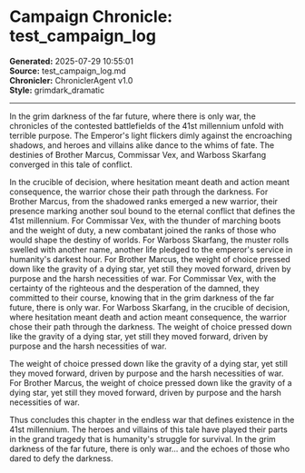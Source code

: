 # Campaign Chronicle: test_campaign_log

**Generated:** 2025-07-29 10:55:01  
**Source:** test_campaign_log.md  
**Chronicler:** ChroniclerAgent v1.0  
**Style:** grimdark_dramatic  

---

In the grim darkness of the far future, where there is only war, the chronicles of the contested battlefields of the 41st millennium unfold with terrible purpose. The Emperor's light flickers dimly against the encroaching shadows, and heroes and villains alike dance to the whims of fate. The destinies of Brother Marcus, Commissar Vex, and Warboss Skarfang converged in this tale of conflict.

In the crucible of decision, where hesitation meant death and action meant consequence, the warrior chose their path through the darkness. For Brother Marcus, from the shadowed ranks emerged a new warrior, their presence marking another soul bound to the eternal conflict that defines the 41st millennium. For Commissar Vex, with the thunder of marching boots and the weight of duty, a new combatant joined the ranks of those who would shape the destiny of worlds. For Warboss Skarfang, the muster rolls swelled with another name, another life pledged to the emperor's service in humanity's darkest hour. For Brother Marcus, the weight of choice pressed down like the gravity of a dying star, yet still they moved forward, driven by purpose and the harsh necessities of war. For Commissar Vex, with the certainty of the righteous and the desperation of the damned, they committed to their course, knowing that in the grim darkness of the far future, there is only war. For Warboss Skarfang, in the crucible of decision, where hesitation meant death and action meant consequence, the warrior chose their path through the darkness. The weight of choice pressed down like the gravity of a dying star, yet still they moved forward, driven by purpose and the harsh necessities of war. 

The weight of choice pressed down like the gravity of a dying star, yet still they moved forward, driven by purpose and the harsh necessities of war. For Brother Marcus, the weight of choice pressed down like the gravity of a dying star, yet still they moved forward, driven by purpose and the harsh necessities of war.

Thus concludes this chapter in the endless war that defines existence in the 41st millennium. The heroes and villains of this tale have played their parts in the grand tragedy that is humanity's struggle for survival. In the grim darkness of the far future, there is only war... and the echoes of those who dared to defy the darkness.